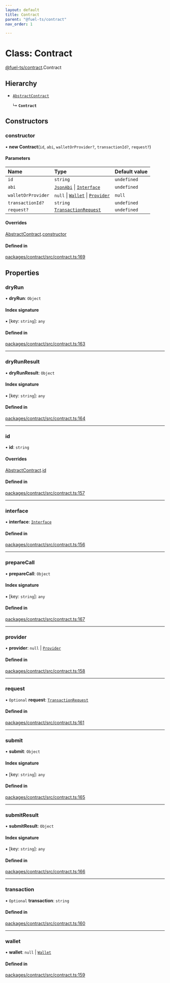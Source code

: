 ```yaml
---
layout: default
title: Contract
parent: "@fuel-ts/contract"
nav_order: 1

---
```


# Class: Contract

[@fuel-ts/contract](../index.md).Contract

## Hierarchy

- [`AbstractContract`](../../fuel-ts-interfaces/classes/AbstractContract.md)

  ↳ **`Contract`**

## Constructors

### constructor

• **new Contract**(`id`, `abi`, `walletOrProvider?`, `transactionId?`, `request?`)

#### Parameters

| Name | Type | Default value |
| :------ | :------ | :------ |
| `id` | `string` | `undefined` |
| `abi` | [`JsonAbi`](../../fuel-ts-abi-coder/index.md#jsonabi) \| [`Interface`](../../fuel-ts-abi-coder/classes/Interface.md) | `undefined` |
| `walletOrProvider` | ``null`` \| [`Wallet`](../../fuel-ts-wallet/classes/Wallet.md) \| [`Provider`](../../fuel-ts-providers/classes/Provider.md) | `null` |
| `transactionId?` | `string` | `undefined` |
| `request?` | [`TransactionRequest`](../../fuel-ts-providers/index.md#transactionrequest) | `undefined` |

#### Overrides

[AbstractContract](../../fuel-ts-interfaces/classes/AbstractContract.md).[constructor](../../fuel-ts-interfaces/classes/AbstractContract.md#constructor)

#### Defined in

[packages/contract/src/contract.ts:169](https://github.com/FuelLabs/fuels-ts/blob/master/packages/contract/src/contract.ts#L169)

## Properties

### dryRun

• **dryRun**: `Object`

#### Index signature

▪ [key: `string`]: `any`

#### Defined in

[packages/contract/src/contract.ts:163](https://github.com/FuelLabs/fuels-ts/blob/master/packages/contract/src/contract.ts#L163)

___

### dryRunResult

• **dryRunResult**: `Object`

#### Index signature

▪ [key: `string`]: `any`

#### Defined in

[packages/contract/src/contract.ts:164](https://github.com/FuelLabs/fuels-ts/blob/master/packages/contract/src/contract.ts#L164)

___

### id

• **id**: `string`

#### Overrides

[AbstractContract](../../fuel-ts-interfaces/classes/AbstractContract.md).[id](../../fuel-ts-interfaces/classes/AbstractContract.md#id)

#### Defined in

[packages/contract/src/contract.ts:157](https://github.com/FuelLabs/fuels-ts/blob/master/packages/contract/src/contract.ts#L157)

___

### interface

• **interface**: [`Interface`](../../fuel-ts-abi-coder/classes/Interface.md)

#### Defined in

[packages/contract/src/contract.ts:156](https://github.com/FuelLabs/fuels-ts/blob/master/packages/contract/src/contract.ts#L156)

___

### prepareCall

• **prepareCall**: `Object`

#### Index signature

▪ [key: `string`]: `any`

#### Defined in

[packages/contract/src/contract.ts:167](https://github.com/FuelLabs/fuels-ts/blob/master/packages/contract/src/contract.ts#L167)

___

### provider

• **provider**: ``null`` \| [`Provider`](../../fuel-ts-providers/classes/Provider.md)

#### Defined in

[packages/contract/src/contract.ts:158](https://github.com/FuelLabs/fuels-ts/blob/master/packages/contract/src/contract.ts#L158)

___

### request

• `Optional` **request**: [`TransactionRequest`](../../fuel-ts-providers/index.md#transactionrequest)

#### Defined in

[packages/contract/src/contract.ts:161](https://github.com/FuelLabs/fuels-ts/blob/master/packages/contract/src/contract.ts#L161)

___

### submit

• **submit**: `Object`

#### Index signature

▪ [key: `string`]: `any`

#### Defined in

[packages/contract/src/contract.ts:165](https://github.com/FuelLabs/fuels-ts/blob/master/packages/contract/src/contract.ts#L165)

___

### submitResult

• **submitResult**: `Object`

#### Index signature

▪ [key: `string`]: `any`

#### Defined in

[packages/contract/src/contract.ts:166](https://github.com/FuelLabs/fuels-ts/blob/master/packages/contract/src/contract.ts#L166)

___

### transaction

• `Optional` **transaction**: `string`

#### Defined in

[packages/contract/src/contract.ts:160](https://github.com/FuelLabs/fuels-ts/blob/master/packages/contract/src/contract.ts#L160)

___

### wallet

• **wallet**: ``null`` \| [`Wallet`](../../fuel-ts-wallet/classes/Wallet.md)

#### Defined in

[packages/contract/src/contract.ts:159](https://github.com/FuelLabs/fuels-ts/blob/master/packages/contract/src/contract.ts#L159)

